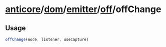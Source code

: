 # [anticore](../../../../../../#reference)/[dom](../../../#reference)/[emitter](../../#reference)/[off](../#reference)/<a name="reference">offChange</a>

## Usage

```js
offChange(node, listener, useCapture)
```